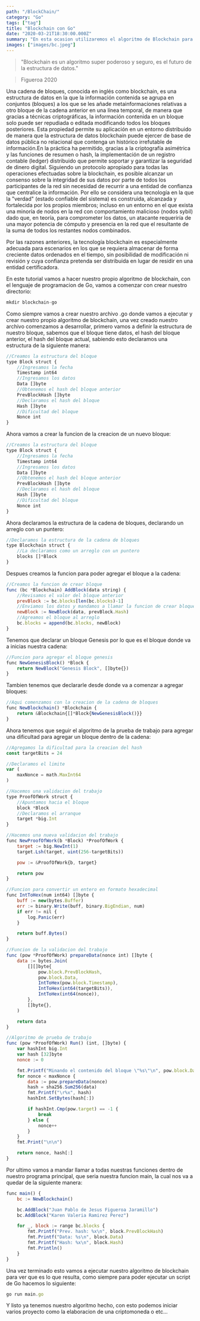 ```yaml
---
path: "/BlockChain/"
category: "Go"
tags: ["tag"]
title: "Blockchain con Go"
date: "2020-03-21T18:30:00.000Z"
summary: "En esta ocasion utilizaremos el algoritmo de Blockchain para guardar unos datos..."
images: ["images/bc.jpeg"]
---
```


> "Blockchain es un algoritmo super poderoso y seguro, es el futuro de la estructura de datos." 

>   Figueroa 2020

Una cadena de bloques,​ conocida en inglés como blockchain,​ es una estructura de datos en la que la información contenida se agrupa en conjuntos (bloques) a los que se les añade metainformaciones relativas a otro bloque de la cadena anterior en una línea temporal, de manera que gracias a técnicas criptográficas, la información contenida en un bloque solo puede ser repudiada o editada modificando todos los bloques posteriores. Esta propiedad permite su aplicación en un entorno distribuido de manera que la estructura de datos blockchain puede ejercer de base de datos pública no relacional que contenga un histórico irrefutable de información.​En la práctica ha permitido, gracias a la criptografía asimétrica y las funciones de resumen o hash, la implementación de un registro contable (ledger) distribuido que permite soportar y garantizar la seguridad de dinero digital.​ Siguiendo un protocolo apropiado para todas las operaciones efectuadas sobre la blockchain, es posible alcanzar un consenso sobre la integridad de sus datos por parte de todos los participantes de la red sin necesidad de recurrir a una entidad de confianza que centralice la información. Por ello se considera una tecnología en la que la "verdad" (estado confiable del sistema) es construida, alcanzada y fortalecida por los propios miembros; incluso en un entorno en el que exista una minoría de nodos en la red con comportamiento malicioso (nodos sybil) dado que, en teoría, para comprometer los datos, un atacante requeriría de una mayor potencia de cómputo y presencia en la red que el resultante de la suma de todos los restantes nodos combinados. 

Por las razones anteriores, la tecnología blockchain es especialmente adecuada para escenarios en los que se requiera almacenar de forma creciente datos ordenados en el tiempo, sin posibilidad de modificación ni revisión y cuya confianza pretenda ser distribuida en lugar de residir en una entidad certificadora.

En este tutorial vamos a hacer nuestro propio algoritmo de blockchain, con el lenguaje de programacion de Go, vamos a comenzar con crear nuestro directorio:

```js
mkdir blockchain-go
```
Como siempre vamos a crear nuestro archivo .go donde vamos a ejecutar y crear nuestro propio algoritmo de blockchain, una vez creado nuestro archivo comenzamos a desarrollar, primero vamos a definir la estructura de nuestro bloque, sabemos que el bloque tiene datos, el hash del bloque anterior, el hash del bloque actual, sabiendo esto declaramos una estructura de la siguiente manera:

```js
//Creamos la estructura del bloque
type Block struct {
	//Ingresamos la fecha
	Timestamp int64
	//Ingresamos los datos
	Data []byte
	//Obtenemos el hash del bloque anterior
	PrevBlockHash []byte
	//Declaramos el hash del bloque
	Hash []byte
	//Dificultad del bloque
	Nonce int
}
```
Ahora vamos a crear la funcion de la creacion de un nuevo bloque:
```js
//Creamos la estructura del bloque
type Block struct {
	//Ingresamos la fecha
	Timestamp int64
	//Ingresamos los datos
	Data []byte
	//Obtenemos el hash del bloque anterior
	PrevBlockHash []byte
	//Declaramos el hash del bloque
	Hash []byte
	//Dificultad del bloque
	Nonce int
}
```
Ahora declaramos la estructura de la cadena de bloques, declarando un arreglo con un puntero:

```js
//Declaramos la estructura de la cadena de bloques
type Blockchain struct {
	//La declaramos como un arreglo con un puntero
	blocks []*Block
}
```
Despues creamos la funcion para poder agregar el bloque a la cadena:
```js
//Creamos la funcion de crear bloque
func (bc *Blockchain) AddBlock(data string) {
	//Revisamos el valor del bloque anterior
	prevBlock := bc.blocks[len(bc.blocks)-1]
	//Enviamos los datos y mandamos a llamar la funcion de crear bloque
	newBlock := NewBlock(data, prevBlock.Hash)
	//Agreamos el bloque al arreglo
	bc.blocks = append(bc.blocks, newBlock)
}
```
Tenemos que declarar un bloque Genesis por lo que es el bloque donde va a inicias nuestra cadena:
```js
//Funcion para agregar el bloque genesis
func NewGenesisBlock() *Block {
	return NewBlock("Genesis Block", []byte{})
}
```
Tambien tenemos que declararle desde donde va a comenzar a agregar bloques:
```js
//Aqui comenzamos con la creacion de la cadena de bloques
func NewBlockchain() *Blockchain {
	return &Blockchain{[]*Block{NewGenesisBlock()}}
}
```
Ahora tenemos que seguir el algoritmo de la prueba de trabajo para agregar una dificultad para agregar un bloque dentro de la cadena:
```js
//Agregamos la dificultad para la creacion del hash
const targetBits = 24

//Declaramos el limite
var (
	maxNonce = math.MaxInt64
)

//Hacemos una validacion del trabajo
type ProofOfWork struct {
	//Apuntamos hacia el bloque
	block *Block
	//Declaramos el arranque
	target *big.Int
}

//Hacemos una nueva validacion del trabajo
func NewProofOfWork(b *Block) *ProofOfWork {
	target := big.NewInt(1)
	target.Lsh(target, uint(256-targetBits))

	pow := &ProofOfWork{b, target}

	return pow
}

//Funcion para convertir un entero en formato hexadecimal
func IntToHex(num int64) []byte {
	buff := new(bytes.Buffer)
	err := binary.Write(buff, binary.BigEndian, num)
	if err != nil {
		log.Panic(err)
	}

	return buff.Bytes()
}

//Funcion de la validacion del trabajo
func (pow *ProofOfWork) prepareData(nonce int) []byte {
	data := bytes.Join(
		[][]byte{
			pow.block.PrevBlockHash,
			pow.block.Data,
			IntToHex(pow.block.Timestamp),
			IntToHex(int64(targetBits)),
			IntToHex(int64(nonce)),
		},
		[]byte{},
	)

	return data
}

//Algoritmo de prueba de trabajo
func (pow *ProofOfWork) Run() (int, []byte) {
	var hashInt big.Int
	var hash [32]byte
	nonce := 0

	fmt.Printf("Minando el contenido del bloque \"%s\"\n", pow.block.Data)
	for nonce < maxNonce {
		data := pow.prepareData(nonce)
		hash = sha256.Sum256(data)
		fmt.Printf("\r%x", hash)
		hashInt.SetBytes(hash[:])

		if hashInt.Cmp(pow.target) == -1 {
			break
		} else {
			nonce++
		}
	}
	fmt.Print("\n\n")

	return nonce, hash[:]
}
```
Por ultimo vamos a mandar llamar a todas nuestras funciones dentro de nuestro programa principal, que seria nuestra funcion main, la cual nos va a quedar de la siguiente manera:
```js
func main() {
	bc := NewBlockchain()

	bc.AddBlock("Juan Pablo de Jesus Figueroa Jaramillo")
	bc.AddBlock("Karen Valeria Ramirez Perez")

	for _, block := range bc.blocks {
		fmt.Printf("Prev. hash: %x\n", block.PrevBlockHash)
		fmt.Printf("Data: %s\n", block.Data)
		fmt.Printf("Hash: %x\n", block.Hash)
		fmt.Println()
	}
}
```
Una vez terminado esto vamos a ejecutar nuestro algoritmo de blockchain para ver que es lo que resulta, como siempre para poder ejecutar un script de Go hacemos lo siguiente:

```js
go run main.go
```
Y listo ya tenemos nuestro algoritmo hecho, con esto podemos iniciar varios proyecto como la elaboracion de una criptomoneda o etc...